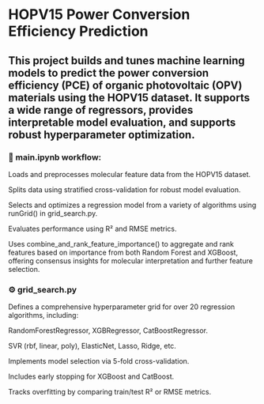 # HOPV15 Power Conversion Efficiency Prediction
## This project builds and tunes machine learning models to predict the power conversion efficiency (PCE) of organic photovoltaic (OPV) materials using the HOPV15 dataset. It supports a wide range of regressors, provides interpretable model evaluation, and supports robust hyperparameter optimization.

### 🚀 main.ipynb workflow:
Loads and preprocesses molecular feature data from the HOPV15 dataset.

Splits data using stratified cross-validation for robust model evaluation.

Selects and optimizes a regression model from a variety of algorithms using runGrid() in grid_search.py.

Evaluates performance using R² and RMSE metrics.

Uses combine_and_rank_feature_importance() to aggregate and rank features based on importance from both Random Forest and XGBoost, offering consensus insights for molecular interpretation and further feature selection.

### ⚙️ grid_search.py
Defines a comprehensive hyperparameter grid for over 20 regression algorithms, including:

RandomForestRegressor, XGBRegressor, CatBoostRegressor.

SVR (rbf, linear, poly), ElasticNet, Lasso, Ridge, etc.

Implements model selection via 5-fold cross-validation.

Includes early stopping for XGBoost and CatBoost.

Tracks overfitting by comparing train/test R² or RMSE metrics.



